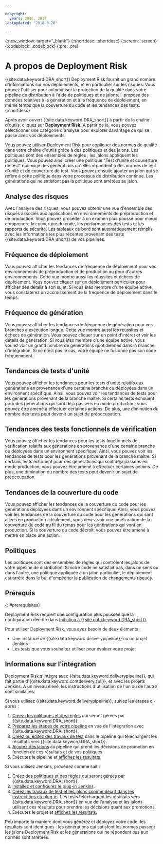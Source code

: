 ```yaml
---

copyright:
  years: 2016, 2018
lastupdated: "2018-3-28"

---
```


{:new_window: target="_blank"}
{:shortdesc: .shortdesc}
{:screen: .screen}
{:codeblock: .codeblock}
{:pre: .pre}

# A propos de Deployment Risk

{{site.data.keyword.DRA_short}} Deployment Risk fournit un grand nombre d'informations sur vos déploiements, et en particulier sur les risques. Vous pouvez l'utiliser pour automatiser la protection de la qualité dans votre pipeline de distribution à l'aide de politiques et de jalons. Il propose des données relatives à la génération et à la fréquence de déploiement, en même temps que la couverture du code et les tendances des tests.
{:shortdesc}

Après avoir ouvert {{site.data.keyword.DRA_short}} à partir de la chaîne d'outils, cliquez sur **Deployment Risk**. A partir de là, vous pouvez sélectionner une catégorie d'analyse pour explorer davantage ce qui se passe avec vos déploiements.  

Vous pouvez utiliser Deployment Risk pour appliquer des normes de qualité dans votre chaîne d'outils grâce à des politiques et des jalons. Les politiques sont des ensembles de règles ; les jalons appliquent les politiques. Vous pouvez ainsi créer une politique "Test d'unité et couverture de test" qui exige des générations qu'elles répondent à des normes de test d'unité et de couverture de test. Vous pouvez ensuite ajouter un jalon qui se réfère à cette politique dans votre processus de distribution continue. Les générations qui ne satisfont pas la politique sont arrêtées au jalon. 

## Analyse des risques

Avec l'analyse des risques, vous pouvez obtenir une vue d'ensemble des risques associés aux applications en environnements de préproduction et de production. Vous pouvez procéder à un examen plus poussé pour mieux comprendre la couverture du code, les performances des tests et les rapports de sécurité. Les tableaux de bord sont automatiquement remplis avec les informations les plus récentes provenant des tests {{site.data.keyword.DRA_short}} de vos pipelines.

## Fréquence de déploiement

Vous pouvez afficher les tendances de fréquence de déploiement pour vos environnements de préproduction et de production ou pour d'autres environnements. Cette vue montre aussi les réussites et échecs de déploiement. Vous pouvez cliquer sur un déploiement particulier pour afficher des détails à son sujet. Si vous êtes membre d'une équipe active, vous constaterez un accroissement de la fréquence de déploiement dans le temps. 

## Fréquence de génération

Vous pouvez afficher les tendances de fréquence de génération pour vos branches à exécution longue. Cette vue montre aussi les réussites et échecs de génération. Vous pouvez cliquer sur un point d'intéret et voir les détails de génération. Si vous êtes membre d'une équipe active, vous voulez voir un grand nombre de générations quotidiennes dans la branche d'intégration. Si ce n'est pas le cas, votre équipe ne fusionne pas son code fréquemment.

## Tendances de tests d'unité

Vous pouvez afficher les tendances pour les tests d'unité relatifs aux générations en provenance d'une certaine branche ou déployées dans un environnent spécifique. Ainsi, vous pouvez voir les tendances de tests pour les générations provenant de la branche maître. Si certains tests échouent pour des générations qui sont déjà passées en mode production, vous pouvez être amené à effectuer certaines actions. De plus, une diminution du nombre des tests peut devenir un sujet de préoccupation.

## Tendances des tests fonctionnels de vérification

Vous pouvez afficher les tendances pour les tests fonctionnels de vérification relatifs aux générations en provenance d'une certaine branche ou déployées dans un environnent spécifique. Ainsi, vous pouvez voir les tendances de tests pour les générations provenant de la branche maître. Si certains tests échouent pour des générations qui sont déjà passées en mode production, vous pouvez être amené à effectuer certaines actions. De plus, une diminution du nombre des tests peut devenir un sujet de préoccupation.

## Tendances de la couverture du code

Vous pouvez afficher les tendances de la couverture du code pour les générations déployées dans un environnent spécifique. Ainsi, vous pouvez voir les tendances de la couverture du code pour les générations qui sont allées en production. Idéalement, vous devez voir une amélioration de la couverture du code au fil du temps pour les générations qui vont en production. Si la couverture du code décroît, vous pouvez être amené à mettre en place une action.

## Politiques

Les politiques sont des ensembles de règles qui contrôlent les jalons de votre pipeline de distribution. Si votre code ne satisfait pas, dans un sens ou dans l'autre, une politique appliquée à un jalon particulier, le déploiement est arrêté dans le but d'empêcher la publication de changements risqués.


## Prérequis
{: #prerequisites}

Deployment Risk requiert une configuration plus poussée que la configuration décrite dans [Initiation à {{site.data.keyword.DRA_short}}](/docs/services/DevOpsInsights/index.html).

Pour utiliser Deployment Risk, vous avez besoin de deux éléments :

* Une instance de {{site.data.keyword.deliverypipeline}} ou un projet Jenkins
* Les tests que vous souhaitez utiliser pour évaluer votre projet

## Informations sur l'intégration

Deployment Risk s'intègre avec {{site.data.keyword.deliverypipeline}}, qui fait partie d'{{site.data.keyword.contdelivery_full}}, et avec les projets Jenkins. A un niveau élevé, les instructions d'utilisation de l'un ou de l'autre sont similaires.  

Si vous utilisez {{site.data.keyword.deliverypipeline}}, suivez les étapes ci-après :

1. [Créez des politiques et des règles](risk_policies.html) qui seront gérées par {{site.data.keyword.DRA_short}}.
2. [Préparez les étapes de votre pipeline](risk_cd.html) en vue de l'intégration avec {{site.data.keyword.DRA_short}}.
3. [Créez ou éditez des travaux de test](risk_cd.html) dans le pipeline qui téléchargent les résultats vers {{site.data.keyword.DRA_short}}.
4. [Ajoutez des jalons](risk_cd.html) au pipeline qui prend les décisions de promotion en fonction de ces résultats et de vos politiques.
5. Exécutez le pipeline et [affichez les résultats](results.html).

Si vous utilisez Jenkins, procédez comme suit :

1. [Créez des politiques et des règles](risk_policies.html) qui seront gérées par {{site.data.keyword.DRA_short}}.
2. [Installez et configurez le plug-in Jenkins](https://wiki.jenkins.io/display/JENKINS/IBM+Cloud+DevOps+Plugin).
3. [Créez les travaux de test et les jalons comme décrit dans les instructions du plug-in](https://wiki.jenkins.io/display/JENKINS/IBM+Cloud+DevOps+Plugin). Les tests téléchargent les résultats vers {{site.data.keyword.DRA_short}} en vue de l'analyse et les jalons utilisent ces résultats pour prendre les décisions quant aux promotions.
4. Exécutez le projet et [affichez les résultats](results.html). 

Peu importe la manière dont vous générez et déployez votre code, les résultats sont identiques : les générations qui satisfont les normes passent les jalons Deployment Risk et les générations qui ne répondent pas aux normes sont arrêtées. 
